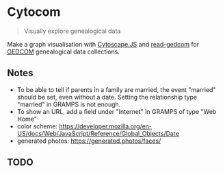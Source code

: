 # Cytocom

> Visually explore genealogical data

Make a graph visualisation with [Cytoscape.JS](https://js.cytoscape.org/) and [read-gedcom](https://docs.arbre.app/read-gedcom/) for [GEDCOM](https://www.gedcom.org/) genealogical data collections.

## Notes

- To be able to tell if parents in a family are married, the event "married" should be set, even without a date. Setting the relationship type "married" in GRAMPS is not enough.
- To show an URL, add a field under "Internet" in GRAMPS of type "Web Home"
- color scheme: https://developer.mozilla.org/en-US/docs/Web/JavaScript/Reference/Global_Objects/Date
- generated photos: https://generated.photos/faces/

## TODO
